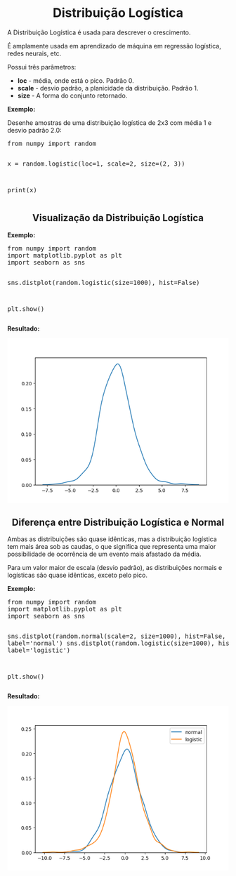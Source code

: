 <h1 align="center">Distribuição Logística</h1>
<p>A Distribuição Logística é usada para descrever o crescimento.</p>
<p>É amplamente usada em aprendizado de máquina em regressão logística, redes neurais, etc.</p>
<p>Possui três parâmetros:</p>
<ul>
  <li><b>loc</b> - média, onde está o pico. Padrão 0.</li>
  <li><b>scale</b> - desvio padrão, a planicidade da distribuição. Padrão 1.</li>
  <li><b>size</b> - A forma do conjunto retornado.</li>
</ul>
<p><b>Exemplo:</b></p>
<p>Desenhe amostras de uma distribuição logística de 2x3 com média 1 e desvio padrão 2.0:</p>
<pre>
from numpy import random

x = random.logistic(loc=1, scale=2, size=(2, 3))

print(x)
</pre>
<h2 align="center">Visualização da Distribuição Logística</h2>
<p><b>Exemplo:</b></p>
<pre>
from numpy import random
import matplotlib.pyplot as plt
import seaborn as sns

sns.distplot(random.logistic(size=1000), hist=False)

plt.show()
</pre>
<p><b>Resultado:</b></p>
<img src="logistic.png">
<h2 align="center">Diferença entre Distribuição Logística e Normal</h2>
<p>Ambas as distribuições são quase idênticas, mas a distribuição logística tem mais área sob as caudas, o que significa que representa uma maior possibilidade de ocorrência de um evento mais afastado da média.</p>
<p>Para um valor maior de escala (desvio padrão), as distribuições normais e logísticas são quase idênticas, exceto pelo pico.</p>
<p><b>Exemplo:</b></p>
<pre>
from numpy import random
import matplotlib.pyplot as plt
import seaborn as sns

sns.distplot(random.normal(scale=2, size=1000), hist=False, label='normal')
sns.distplot(random.logistic(size=1000), hist=False, label='logistic')

plt.show()
</pre>
<p><b>Resultado:</b></p>
<img src="logistic2.png">
